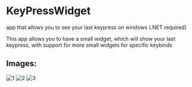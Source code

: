 # KeyPressWidget
app that allows you to see your last keypress on windows (.NET required)

This app allows you to have a small widget, which will show your last keypress, with support for more small widgets for specific keybinds

## Images:
![1](https://user-images.githubusercontent.com/57607350/150065506-74860cd0-fb8f-4bc9-bbbc-8637cfc52797.png)
![2](https://user-images.githubusercontent.com/57607350/150065510-222ca7aa-3e09-484e-a727-61fccaa49b1f.png)
![3](https://user-images.githubusercontent.com/57607350/150065512-f16c9e56-c4d9-4702-ad88-9dc0599aa5b5.png)
